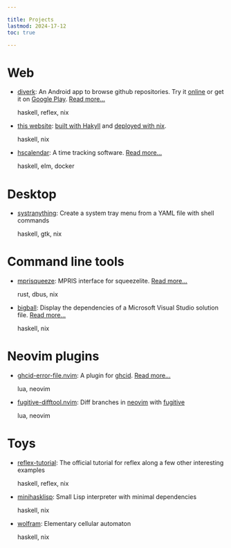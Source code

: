 ```yaml
---

title: Projects
lastmod: 2024-17-12
toc: true

---
```


# Web

- [diverk](https://github.com/jecaro/diverk): An Android app to browse github 
  repositories. Try it [online](https://diverk.quillet.org) or get it on 
  [Google 
  Play](https://play.google.com/store/apps/details?id=org.jecaro.diverk). [Read 
  more...](/posts/2023-11-07-Writing-an-Android-app-in-Haskell.html)
  
  haskell, reflex, nix

- [this website](https://github.com/jecaro/jeancharles.quillet): [built with 
  Hakyll](/posts/2021-02-22-This_website_is_generated_by_Hakyll.html) and 
  [deployed with 
  nix](/posts/2023-08-01-Deploying-a-static-website-with-nix.html). 

  haskell, nix

- [hscalendar](https://github.com/jecaro/hscalendar): A time tracking software. 
  [Read more...](/pages/projects/hscalendar.html)
  
  haskell, elm, docker

# Desktop

- [systranything](https://github.com/jecaro/systranything): Create a system tray 
  menu from a YAML file with shell commands

  haskell, gtk, nix

# Command line tools

- [mprisqueeze](https://github.com/jecaro/mprisqueeze): MPRIS interface for 
  squeezelite. [Read 
  more...](/posts/2023-06-01-A-perfect-pet-project-to-learn-Rust.html)

  rust, dbus, nix

- [bigball](https://github.com/jecaro/bigball): Display the dependencies of a 
  Microsoft Visual Studio solution file. [Read 
  more...](/pages/projects/bigball.html)

  haskell, nix

# Neovim plugins

- [ghcid-error-file.nvim](https://github.com/jecaro/ghcid-error-file.nvim): A 
  plugin for [ghcid]. [Read 
  more...](/posts/2024-11-28-ghcid-error-file.nvim.html)

  lua, neovim

- [fugitive-difftool.nvim](https://github.com/jecaro/fugitive-difftool.nvim): 
  Diff branches in [neovim] with [fugitive]

  lua, neovim

# Toys

- [reflex-tutorial](https://github.com/jecaro/reflex-tutorial): The official 
  tutorial for reflex along a few other interesting examples

  haskell, reflex, nix

- [minihasklisp](https://github.com/jecaro/minihasklisp): Small Lisp 
  interpreter with minimal dependencies

  haskell, nix

- [wolfram](https://github.com/jecaro/wolfram): Elementary cellular automaton

  haskell, nix

[ghcid]: https://github.com/ndmitchell/ghcid
[neovim]: https://neovim.io/
[fugitive]: https://github.com/tpope/vim-fugitive

